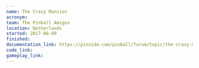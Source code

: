 ```yaml
---
name: The Crazy Mansion
acronym:
team: The Pinball Amigos
location: Netherlands
started: 2017-06-09
finished:
documentation_link: https://pinside.com/pinball/forum/topic/the-crazy-mansion-by-the-pinball-amigos
code_link:
gameplay_link:
---
```

